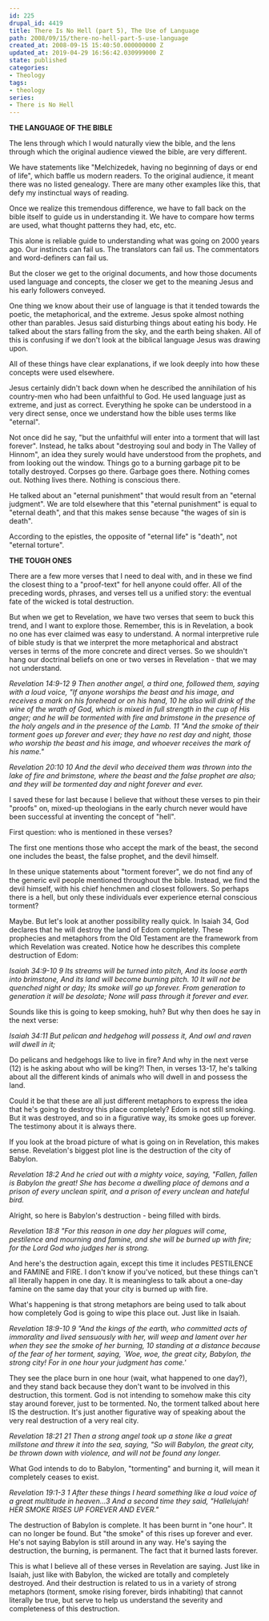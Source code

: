 ```yaml
---
id: 225
drupal_id: 4419
title: There Is No Hell (part 5), The Use of Language
path: 2008/09/15/there-no-hell-part-5-use-language
created_at: 2008-09-15 15:40:50.000000000 Z
updated_at: 2019-04-29 16:56:42.030999000 Z
state: published
categories:
- Theology
tags:
- theology
series:
- There is No Hell
---
```

<strong>THE LANGUAGE OF THE BIBLE</strong>

The lens through which I would naturally view the bible, and the lens through which the original audience viewed the bible, are very different.

We have statements like "Melchizedek, having no beginning of days or end of life", which baffle us modern readers. To the original audience, it meant there was no listed genealogy. There are many other examples like this, that defy my instinctual ways of reading.

Once we realize this tremendous difference, we have to fall back on the bible itself to guide us in understanding it. We have to compare how terms are used, what thought patterns they had, etc, etc.

This alone is reliable guide to understanding what was going on 2000 years ago. Our instincts can fail us. The translators can fail us. The commentators and word-definers can fail us.

But the closer we get to the original documents, and how those documents used language and concepts, the closer we get to the meaning Jesus and his early followers conveyed.

One thing we know about their use of language is that it tended towards the poetic, the metaphorical, and the extreme. Jesus spoke almost nothing other than parables. Jesus said disturbing things about eating his body. He talked about the stars falling from the sky, and the earth being shaken. All of this is confusing if we don't look at the biblical language Jesus was drawing upon.

All of these things have clear explanations, if we look deeply into how these concepts were used elsewhere.

Jesus certainly didn't back down when he described the annihilation of his country-men who had been unfaithful to God. He used language just as extreme, and just as correct. Everything he spoke can be understood in a very direct sense, once we understand how the bible uses terms like "eternal".

Not once did he say, "but the unfaithful will enter into a torment that will last forever". Instead, he talks about "destroying soul and body in The Valley of Hinnom", an idea they surely would have understood from the prophets, and from looking out the window. Things go to a burning garbage pit to be totally destroyed. Corpses go there. Garbage goes there. Nothing comes out. Nothing lives there. Nothing is conscious there.

He talked about an "eternal punishment" that would result from an "eternal judgment". We are told elsewhere that this "eternal punishment" is equal to "eternal death", and that this makes sense because "the wages of sin is death".

According to the epistles, the opposite of "eternal life" is "death", not "eternal torture".

<strong>
THE TOUGH ONES</strong>

There are a few more verses that I need to deal with, and in these we find the closest thing to a "proof-text" for hell anyone could offer. All of the preceding words, phrases, and verses tell us a unified story: the eventual fate of the wicked is total destruction.

But when we get to Revelation, we have two verses that seem to buck this trend, and I want to explore those. Remember, this is in Revelation, a book no one has ever claimed was easy to understand. A normal interpretive rule of bible study is that we interpret the more metaphorical and abstract verses in terms of the more concrete and direct verses. So we shouldn't hang our doctrinal beliefs on one or two verses in Revelation - that we may not understand.

<em>Revelation 14:9-12
9 Then another angel, a third one, followed them, saying with a loud voice, "If anyone worships the beast and his image, and receives a mark on his forehead or on his hand, 10 he also will drink of the wine of the wrath of God, which is mixed in full strength in the cup of His anger; and he will be tormented with fire and brimstone in the presence of the holy angels and in the presence of the Lamb. 11 "And the smoke of their torment goes up forever and ever; they have no rest day and night, those who worship the beast and his image, and whoever receives the mark of his name."</em>

<em>Revelation 20:10
10 And the devil who deceived them was thrown into the lake of fire and brimstone, where the beast and the false prophet are also; and they will be tormented day and night forever and ever.</em>

I saved these for last because I believe that without these verses to pin their "proofs" on, mixed-up theologians in the early church never would have been successful at inventing the concept of "hell".

First question: who is mentioned in these verses?

The first one mentions those who accept the mark of the beast, the second one includes the beast, the false prophet, and the devil himself.

In these unique statements about "torment forever", we do not find any of the generic evil people mentioned throughout the bible. Instead, we find the devil himself, with his chief henchmen and closest followers. So perhaps there is a hell, but only these individuals ever experience eternal conscious torment?

Maybe. But let's look at another possibility really quick. In Isaiah 34, God declares that he will destroy the land of Edom completely. These prophecies and metaphors from the Old Testament are the framework from which Revelation was created. Notice how he describes this complete destruction of Edom:

<em>Isaiah 34:9-10
9 Its streams will be turned into pitch, And its loose earth into brimstone, And its land will become burning pitch. 10 It will not be quenched night or day; Its smoke will go up forever. From generation to generation it will be desolate; None will pass through it forever and ever.</em>

Sounds like this is going to keep smoking, huh? But why then does he say in the next verse:

<em>Isaiah 34:11 But pelican and hedgehog will possess it, And owl and raven will dwell in it;</em>

Do pelicans and hedgehogs like to live in fire? And why in the next verse (12) is he asking about who will be king?! Then, in verses 13-17, he's talking about all the different kinds of animals who will dwell in and possess the land.

Could it be that these are all just different metaphors to express the idea that he's going to destroy this place completely? Edom is not still smoking. But it was destroyed, and so in a figurative way, its smoke goes up forever. The testimony about it is always there.

If you look at the broad picture of what is going on in Revelation, this makes sense. Revelation's biggest plot line is the destruction of the city of Babylon.

<em>Revelation 18:2 And he cried out with a mighty voice, saying, "Fallen, fallen is Babylon the great! She has become a dwelling place of demons and a prison of every unclean spirit, and a prison of every unclean and hateful bird.</em>

Alright, so here is Babylon's destruction - being filled with birds.

<em>Revelation 18:8 "For this reason in one day her plagues will come, pestilence and mourning and famine, and she will be burned up with fire; for the Lord God who judges her is strong.</em>

And here's the destruction again, except this time it includes PESTILENCE and FAMINE and FIRE. I don't know if you've noticed, but these things can't all literally happen in one day. It is meaningless to talk about a one-day famine on the same day that your city is burned up with fire.

What's happening is that strong metaphors are being used to talk about how completely God is going to wipe this place out. Just like in Isaiah.

<em>Revelation 18:9-10
9 "And the kings of the earth, who committed acts of immorality and lived sensuously with her, will weep and lament over her when they see the smoke of her burning, 10 standing at a distance because of the fear of her torment, saying, `Woe, woe, the great city, Babylon, the strong city! For in one hour your judgment has come.'</em>

They see the place burn in one hour (wait, what happened to one day?), and they stand back because they don't want to be involved in this destruction, this torment. God is not intending to somehow make this city stay around forever, just to be tormented. No, the torment talked about here IS the destruction. It's just another figurative way of speaking about the very real destruction of a very real city.

<em>Revelation 18:21
21 Then a strong angel took up a stone like a great millstone and threw it into the sea, saying, "So will Babylon, the great city, be thrown down with violence, and will not be found any longer.</em>

What God intends to do to Babylon, "tormenting" and burning it, will mean it completely ceases to exist.

<em>Revelation 19:1-3
1 After these things I heard something like a loud voice of a great multitude in heaven...3 And a second time they said, "Hallelujah! HER SMOKE RISES UP FOREVER AND EVER."</em>

The destruction of Babylon is complete. It has been burnt in "one hour". It can no longer be found. But "the smoke" of this rises up forever and ever. He's not saying Babylon is still around in any way. He's saying the destruction, the burning, is permanent. The fact that it burned lasts forever.

This is what I believe all of these verses in Revelation are saying. Just like in Isaiah, just like with Babylon, the wicked are totally and completely destroyed. And their destruction is related to us in a variety of strong metaphors (torment, smoke rising forever, birds inhabiting) that cannot literally be true, but serve to help us understand the severity and completeness of this destruction.
